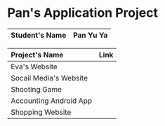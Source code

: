 # Pan's Application Project

| Student's Name | Pan Yu Ya |
|:-----|-----:|

| Project's Name |   Link    |
|:-----|-----:|
| Eva's Website  |           |
| Socail Media's Website  |  | 
| Shooting Game |            |
| Accounting Android App |   |
| Shopping Website|          |
